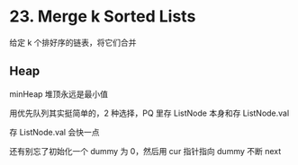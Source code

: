 # 23. Merge k Sorted Lists
给定 k 个排好序的链表，将它们合并

## Heap
minHeap 堆顶永远是最小值

用优先队列其实挺简单的，2 种选择，PQ 里存 ListNode 本身和存 ListNode.val

存 ListNode.val 会快一点

还有别忘了初始化一个 dummy 为 0，然后用 cur 指针指向 dummy 不断 next
